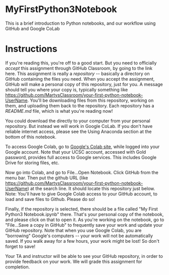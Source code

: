 # MyFirstPython3Notebook
This is a brief introduction to Python notebooks, and our workflow using GitHub and Google CoLab

# Instructions

If you're reading this, you're off to a good start.  But you need to officially *accept* this assignment through GitHub Classroom, by going to the link here.  This assignment is really a *repository* -- basically a directory on GitHub containing the files you need.  When you accept the assignment, GitHub will make a personal copy of this repository, just for you.  A message should tell you where your copy is, typically something like https://github.com/MartysClassroom/your-first-python-notebook-UserName.  You'll be downloading files from this repository, working on them, and uploading them back to the repository.  Each repository has a *README.md* file, which is what you're reading now!

You could download the directly to your computer from your personal repository.  But instead we will work in Google CoLab.  If you don't have reliable internet access, please see the Using Anaconda section at the bottom of this notebook.

To access Google Colab, go to [Google's Colab site](https://colab.research.google.com/), while logged into your Google account.  Note that your UCSC account, accessed with Gold password, provides full access to Google services.  This includes Google Drive for storing files, etc.  

Now go into Colab, and go to File...Open Notebook.  Click GitHub from the menu bar.  Then put the github URL (like https://github.com/MartysClassroom/your-first-python-notebook-UserName) at the search line.  It should locate this repository just below.  Note:  You'll have to give Google Colab access to your GitHub account, to load and save files to Github.  Please do so!

Finally, if the repository is selected, there should be a file called "My First Python3 Notebook.ipynb" there.  That's your personal copy of the notebook, and please click on that to open it.  As you're working on the notebook, go to "File...Save a copy in GitHub" to frequently save your work and update your GitHub repository.  Note that when you use Google Colab, you are "borrowing" Google's computers -- your work will not be automatically saved.  If you walk away for a few hours, your work might be lost!  So don't forget to save!  

Your TA and instructor will be able to see your GitHub repository, in order to provide feedback on your work.  We will grade this assignment for completion.
